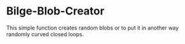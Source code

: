 # Bilge-Blob-Creator
This simple function creates random blobs or to put it in another way randomly curved closed loops.
